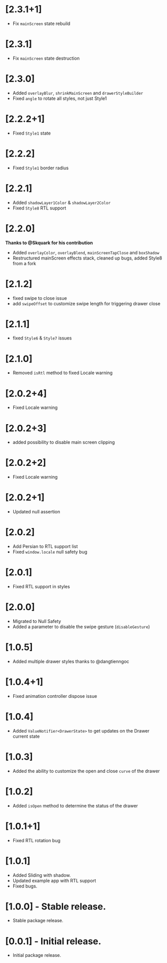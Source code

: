# [2.3.1+1]

* Fix `mainScreen` state rebuild

# [2.3.1]

* Fix `mainScreen` state destruction

# [2.3.0]

* Added `overlayBlur`, `shrinkMainScreen` and `drawerStyleBuilder`
* Fixed `angle` to rotate all styles, not just Style1

# [2.2.2+1]

* Fixed `Style1` state


# [2.2.2]

* Fixed `Style1` border radius

# [2.2.1]

* Added `shadowLayer1Color` & `shadowLayer2Color`
* Fixed `Style8` RTL support

# [2.2.0]
**Thanks to @Skquark for his contribution**
* Added `overlayColor`, `overlayBlend`, `mainScreenTapClose` and `boxShadow`
* Restructured mainScreen effects stack, cleaned up bugs, added Style8 from a fork

# [2.1.2]

* fixed swipe to close issue
* add `swipeOffset` to customize swipe length for triggering drawer close

# [2.1.1]

* fixed `Style6` & `Style7` issues

# [2.1.0]

* Removed `isRtl` method to fixed Locale warning

# [2.0.2+4]

* Fixed Locale warning

# [2.0.2+3]

* added possibility to disable main screen clipping

# [2.0.2+2]

* Fixed Locale warning

# [2.0.2+1]

* Updated null assertion

# [2.0.2]

* Add Persian to RTL support list
* Fixed `window.locale` null safety bug

# [2.0.1]

* Fixed RTL support in styles

# [2.0.0]

* Migrated to Null Safety
* Added a parameter to disable the swipe gesture (`disableGesture`)


# [1.0.5]

* Added multiple drawer styles thanks to @dangtienngoc

# [1.0.4+1]

* Fixed animation controller dispose issue 

# [1.0.4]

* Added `ValueNotifier<DrawerState>` to get updates on the Drawer current state

# [1.0.3]

* Added the ability to customize the open and close `curve` of the drawer

# [1.0.2]

* Added `isOpen` method to determine the status of the drawer

# [1.0.1+1]
 
* Fixed RTL rotation bug 

# [1.0.1] 

* Added Sliding with shadow.
* Updated example app with RTL support
* Fixed bugs.

# [1.0.0] - Stable release.

* Stable package release.

# [0.0.1] - Initial release.

* Initial package release.
